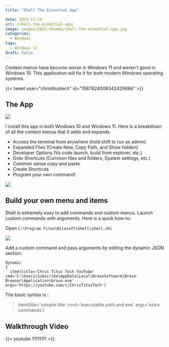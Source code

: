 ```yaml
---
title: "Shell The Essential App"

date: 2022-11-14
url: /shell-the-essential-app/
image: images/2022-thumbs/shell-the-essential-app.jpg
categories:
  - Windows
tags:
  - Windows 11
draft: false
---
```

Context menus have become worse in Windows 11 and weren't good in Windows 10. This application will fix it for both modern Windows operating systems. 
<!--more-->

{{< tweet user="christitustech" id="1587824008342429696" >}}

## The App

![](/images/2022/shell-the-essential-app/shell.png)

I install this app in both Windows 10 and Windows 11. Here is a breakdown of all the context menus that it adds and expands.

- Access the terminal from anywhere (hold shift to run as admin)
- Expanded Files (Create New, Copy Path, and Show hidden)
- Developer Options (Vs code launch, build from explorer, etc.)
- Goto Shortcuts (Common files and folders, System settings, etc.)
- Common sense copy and paste
- Create Shortcuts
- Program your own command!

![](/images/2022/shell-the-essential-app/menu.png)

## Build your own menu and items

Shell is extremely easy to add commands and custom menus. Launch custom commands with arguments. Here is a quick how-to:

Open `C:\Program Files\Nilesoft\Shell\shell.shl`

![](/images/2022/shell-the-essential-app/shl.png)

Add a custom command and pass arguments by editing the dynamic JSON section:

```
dynamic 
{
  item(title='Chris Titus Tech YouTube' cmd='C:\Users\Subscribe\AppData\Local\BraveSoftware\Brave-Browser\Application\brave.exe' args='https://youtube.com/c/ChrisTitusTech')
```

The basic syntax is :

> item(title='sample title' cmd='executable path and exe' args='extra commands')


## Walkthrough Video

{{< youtube 11111111 >}}
